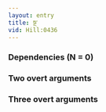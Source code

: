 ```yaml
---
layout: entry
title: སྔ་
vid: Hill:0436
---
```

### Dependencies (N = 0)


### Two overt arguments


### Three overt arguments
